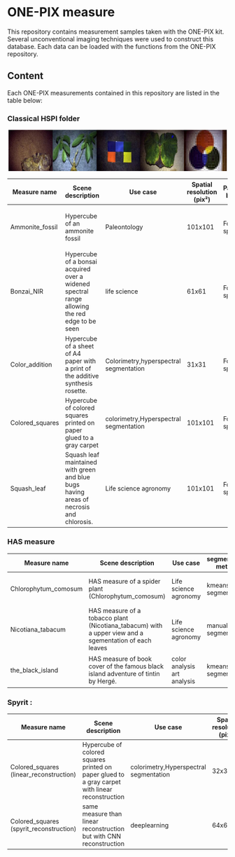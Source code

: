 # ONE-PIX measure 

This repository contains measurement samples taken with the ONE-PIX kit. Several unconventional imaging techniques were used to construct this database.
Each data can be loaded with the functions from the ONE-PIX repository. 

## Content 

Each ONE-PIX measurements contained in this repository are listed in the table below:

### Classical HSPI folder 

<p align="center">
<img src="img/classical_hspi.png" alt="ONE-PIX principle" width="500"/>
</p>


|Measure name|Scene description|Use case |Spatial resolution (pix²)|Pattern basis|rgb rendering|
|---|---|---|---|---|---|
|Ammonite_fossil|Hypercube of an ammonite fossil|Paleontology|101x101|Fourier split|<p align="center"><img src="img/fossile.JPG" alt="ONE-PIX principle" width="500"/></p>|
|Bonzai_NIR|Hypercube of a bonsai acquired over a widened spectral range allowing the red edge to be seen|life science|61x61|Fourier split|<p align="center"><img src="img/bonzai.JPG" alt="ONE-PIX principle" width="500"/></p>|
|Color_addition|Hypercube of a sheet of A4 paper with a print of the additive synthesis rosette.|Colorimetry,hyperspectral segmentation|31x31|Fourier split|<p align="center"><img src="img/rosette.JPG" alt="ONE-PIX principle" width="500"/></p>|
|Colored_squares|Hypercube of colored squares printed on paper glued to a gray carpet|colorimetry,Hyperspectral segmentation|101x101|Fourier split|<p align="center"><img src="img/carré.JPG" alt="ONE-PIX principle" width="500"/></p>|
|Squash_leaf|Squash leaf maintained with green and blue bugs having areas of necrosis and chlorosis.|Life science agronomy|101x101|Fourier split|<p align="center"><img src="img/feuille.JPG" alt="ONE-PIX principle" width="500"/></p>|

### HAS measure 

|Measure name|Scene description|Use case |segmentation method|clusters on rgb|
|---|---|---|---|---|
|Chlorophytum_comosum| HAS measure of a spider plant (Chlorophytum_comosum)|Life science agronomy|kmeans segmentation|<p align="center"><img src="img/spider_plant.JPG" alt="ONE-PIX principle" width="500"/></p>|
|Nicotiana_tabacum| HAS measure of a tobacco plant (Nicotiana_tabacum) with a upper view and a sgementation of each leaves|Life science agronomy|manual segmentation|<p align="center"><img src="img/tobacco_plant.JPG" alt="ONE-PIX principle" width="500"/></p>|
|the_black_island| HAS measure of book cover of the famous black island adventure of tintin by Hergé. |color analysis art analysis|kmeans segmentation|<p align="center"><img src="img/black_island.JPG" alt="ONE-PIX principle" width="500"/></p>|


### Spyrit :

|Measure name|Scene description|Use case |Spatial resolution (pix²)|Pattern basis|rgb rendering|
|---|---|---|---|---|---|
|Colored_squares (linear_reconstruction)|Hypercube of colored squares printed on paper glued to a gray carpet with linear reconstruction|colorimetry,Hyperspectral segmentation|32x32|Walsh Hadamard split|<p align="center"><img src="img/linear_rec_spyrit.JPG" alt="ONE-PIX principle" width="500"/></p>|
|Colored_squares (spyrit_reconstruction)|same measure than linear reconstruction but with CNN reconstruction|deeplearning|64x64|Walsh Hadamard split acquisition and CNN reconstruction|<p align="center"><img src="img/spyrit_rec_spyrit.JPG" alt="ONE-PIX principle" width="500"/></p>|

